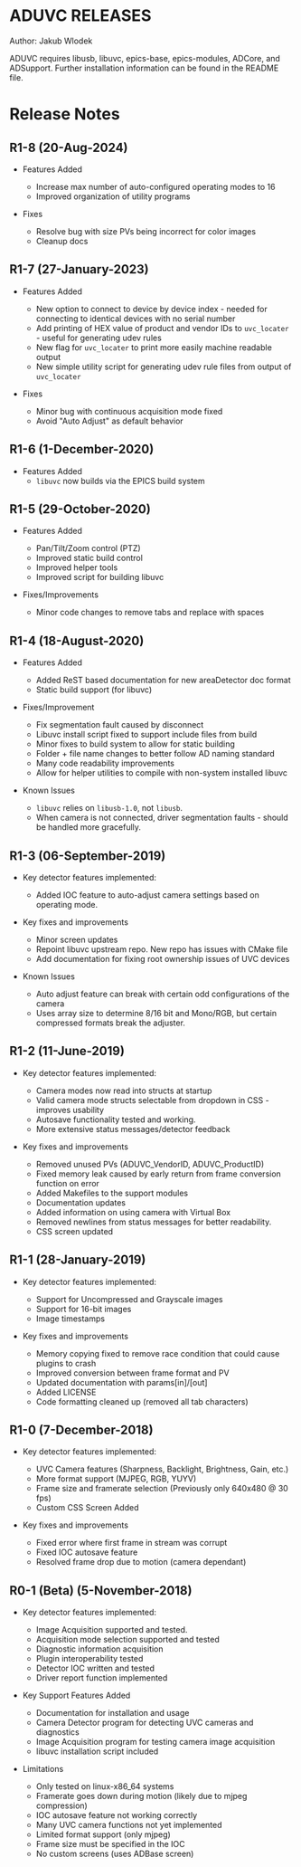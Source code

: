 # ADUVC RELEASES

Author: Jakub Wlodek   

ADUVC requires libusb, libuvc, epics-base, epics-modules, ADCore, and ADSupport. Further installation information can be found in the README file.

<!--RELEASE START-->
Release Notes
=============

R1-8 (20-Aug-2024)
----
* Features Added
    * Increase max number of auto-configured operating modes to 16
    * Improved organization of utility programs

* Fixes
    * Resolve bug with size PVs being incorrect for color images
    * Cleanup docs


R1-7 (27-January-2023)
----
* Features Added
    * New option to connect to device by device index - needed for connecting to identical devices with no serial number
    * Add printing of HEX value of product and vendor IDs to `uvc_locater` - useful for generating udev rules
    * New flag for `uvc_locater` to print more easily machine readable output
    * New simple utility script for generating udev rule files from output of `uvc_locater`

* Fixes
    * Minor bug with continuous acquisition mode fixed
    * Avoid "Auto Adjust" as default behavior
    

R1-6 (1-December-2020)
----
* Features Added
    * `libuvc` now builds via the EPICS build system


R1-5 (29-October-2020)
----
* Features Added
    * Pan/Tilt/Zoom control (PTZ)
    * Improved static build control
    * Improved helper tools
    * Improved script for building libuvc

* Fixes/Improvements
    * Minor code changes to remove tabs and replace with spaces

R1-4 (18-August-2020)
----
* Features Added
    * Added ReST based documentation for new areaDetector doc format
    * Static build support (for libuvc)

* Fixes/Improvement
    * Fix segmentation fault caused by disconnect
    * Libuvc install script fixed to support include files from build
    * Minor fixes to build system to allow for static building
    * Folder + file name changes to better follow AD naming standard
    * Many code readability improvements
    * Allow for helper utilities to compile with non-system installed libuvc

* Known Issues
    * `libuvc` relies on `libusb-1.0`, not `libusb`. 
    * When camera is not connected, driver segmentation faults - should be handled more gracefully.
    

R1-3 (06-September-2019)
-----
* Key detector features implemented:
    * Added IOC feature to auto-adjust camera settings based on operating mode.

* Key fixes and improvements
    * Minor screen updates
    * Repoint libuvc upstream repo. New repo has issues with CMake file
    * Add documentation for fixing root ownership issues of UVC devices

* Known Issues
    * Auto adjust feature can break with certain odd configurations of the camera
    * Uses array size to determine 8/16 bit and Mono/RGB, but certain compressed formats break the adjuster.

R1-2 (11-June-2019)
-----
* Key detector features implemented:
    * Camera modes now read into structs at startup
    * Valid camera mode structs selectable from dropdown in CSS - improves usability
    * Autosave functionality tested and working.
    * More extensive status messages/detector feedback

* Key fixes and improvements
    * Removed unused PVs (ADUVC_VendorID, ADUVC_ProductID)
    * Fixed memory leak caused by early return from frame conversion function on error
    * Added Makefiles to the support modules
    * Documentation updates
    * Added information on using camera with Virtual Box
    * Removed newlines from status messages for better readability.
    * CSS screen updated


R1-1 (28-January-2019)
-----
* Key detector features implemented:
    * Support for Uncompressed and Grayscale images
    * Support for 16-bit images
    * Image timestamps

* Key fixes and improvements
    * Memory copying fixed to remove race condition that could cause plugins to crash
    * Improved conversion between frame format and PV
    * Updated documentation with params[in]/[out]
    * Added LICENSE
    * Code formatting cleaned up (removed all tab characters)
    

R1-0 (7-December-2018)
-----
* Key detector features implemented:
    * UVC Camera features (Sharpness, Backlight, Brightness, Gain, etc.)
    * More format support (MJPEG, RGB, YUYV)
    * Frame size and framerate selection (Previously only 640x480 @ 30 fps)
    * Custom CSS Screen Added

* Key fixes and improvements
    * Fixed error where first frame in stream was corrupt
    * Fixed IOC autosave feature
    * Resolved frame drop due to motion (camera dependant)


R0-1 (Beta) (5-November-2018)
-----
* Key detector features implemented:  
    * Image Acquisition supported and tested.
    * Acquisition mode selection supported and tested
    * Diagnostic information acquisition
    * Plugin interoperability tested
    * Detector IOC written and tested
    * Driver report function implemented

* Key Support Features Added
    * Documentation for installation and usage
    * Camera Detector program for detecting UVC cameras and diagnostics
    * Image Acquisition program for testing camera image acquisition
    * libuvc installation script included

* Limitations
    * Only tested on linux-x86_64 systems
    * Framerate goes down during motion (likely due to mjpeg compression)
    * IOC autosave feature not working correctly
    * Many UVC camera functions not yet implemented
    * Limited format support (only mjpeg)
    * Frame size must be specified in the IOC
    * No custom screens (uses ADBase screen)
